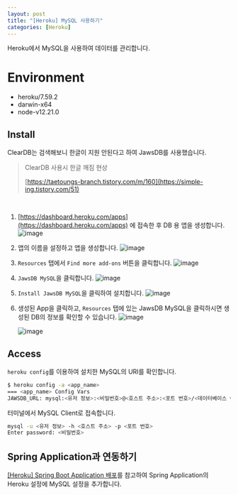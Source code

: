 ```yaml
---
layout: post
title: "[Heroku] MySQL 사용하기"
categories: [Heroku]
---
```


Heroku에서 MySQL을 사용하여 데이터를 관리합니다.

# Environment
- heroku/7.59.2
- darwin-x64
- node-v12.21.0

## Install

ClearDB는 검색해보니 한글이 지원 안된다고 하여 JawsDB를 사용했습니다.

> ClearDB 사용시 한글 깨짐 현상
> 
> [https://taetoungs-branch.tistory.com/m/160](https://simple-ing.tistory.com/51)

<br>

1. [https://dashboard.heroku.com/apps](https://dashboard.heroku.com/apps) 에 접속한 후 DB 용 앱을 생성합니다.
![image](https://user-images.githubusercontent.com/56301069/145712802-e92f851b-d181-4df8-842d-a1c8490a6b1b.png)

2. 앱의 이름을 설정하고 앱을 생성합니다.
   ![image](https://user-images.githubusercontent.com/56301069/145712806-83f57040-ef2b-4c0a-87d4-6df2525acb86.png)


3. `Resources` 탭에서 `Find more add-ons` 버튼을 클릭합니다.
![image](https://user-images.githubusercontent.com/56301069/145712809-f3d1070b-d090-4423-943a-a9fb6959315a.png)


4. `JawsDB MySQL`을 클릭합니다.
![image](https://user-images.githubusercontent.com/56301069/145712812-20df4147-1d10-41ee-9dfe-3e1fb900eb2d.png)


5. `Install JawsDB MySQL`을 클릭하여 설치합니다.
   ![image](https://user-images.githubusercontent.com/56301069/145712815-0fce2f93-5e70-4012-b3b7-afadc429e7fe.png)


6. 생성된 App을 클릭하고, `Resources` 탭에 있는 JawsDB MySQL을 클릭하시면 생성된 DB의 정보를 확인할 수 있습니다.
   ![image](https://user-images.githubusercontent.com/56301069/145712821-dfb483bd-3760-445f-a4b6-f6b3e6bb768c.png)

   ![image](https://user-images.githubusercontent.com/56301069/145712823-d7ea87c0-eae3-4fdc-b383-43d984e79510.png)


## Access

`heroku config`를 이용하여 설치한 MySQL의 URI를 확인합니다.

```bash
$ heroku config -a <app_name>
=== <app_name> Config Vars
JAWSDB_URL: mysql:<유저 정보>:<비밀번호>@<호스트 주소>:<포트 번호>/<데이터베이스 이름>
```

터미널에서 MySQL Client로 접속합니다.

```bash
mysql -u <유저 정보> -h <호스트 주소> -p <포트 번호>
Enter password: <비밀번호>
```

## Spring Application과 연동하기

[[Heroku] Spring Boot Application 배포](https://hsik0225.github.io/heroku/2021/12/12/Heroku에서-Spring-Boot-Application-배포/)를 참고하여 Spring Application의 Heroku 설정에 MySQL 설정을 추가합니다.

